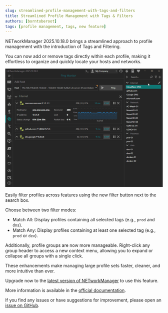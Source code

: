 ```yaml
---
slug: streamlined-profile-management-with-tags-and-filters
title: Streamlined Profile Management with Tags & Filters
authors: [borntoberoot]
tags: [profile management, tags, new feature]
---
```


NETworkManager 2025.10.18.0 brings a streamlined approach to profile management with the introduction of Tags and Filtering.

You can now add or remove tags directly within each profile, making it effortless to organize and quickly locate your hosts and networks.

<!-- truncate -->

![Profile Tags & Filters](./profile-tags-and-filters.gif)

Easily filter profiles across features using the new filter button next to the search box.

Choose between two filter modes:

- Match All: Display profiles containing all selected tags (e.g., `prod` and `dns`).
- Match Any: Display profiles containing at least one selected tag (e.g., `prod` or `dev`).

Additionally, profile groups are now more manageable. Right-click any group header to access a new context menu, allowing you to expand or collapse all groups with a single click.

These enhancements make managing large profile sets faster, cleaner, and more intuitive than ever.

Upgrade now to the [latest version of NETworkManager](https://borntoberoot.net/NETworkManager/download) to use this feature.

More information is available in the [official documentation](https://borntoberoot.net/NETworkManager/docs/groups-and-profiles).

If you find any issues or have suggestions for improvement, please open an [issue on GitHub](https://github.com/BornToBeRoot/NETworkManager/issues).
